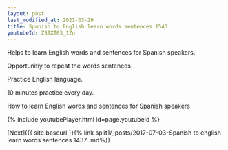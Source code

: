 ```yaml
---
layout: post
last_modified_at: 2021-03-29
title: Spanish to English learn words sentences 1543 
youtubeId: ZS9XT03_1Zo
---
```

 
 
Helps to learn English words and sentences for Spanish speakers.

Opportunitiy to repeat the words sentences. 

Practice English language. 
 
10 minutes practice every day. 
 
How to learn English words and sentences for Spanish speakers 
 
{% include youtubePlayer.html id=page.youtubeId %}
 
 
[Next]({{ site.baseurl }}{% link  split1/_posts/2017-07-03-Spanish to english learn words sentences 1437 .md%})
 
